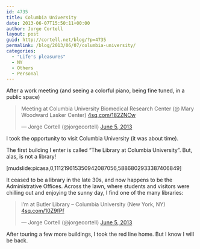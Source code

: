 ```yaml
---
id: 4735
title: Columbia University
date: 2013-06-07T15:50:11+00:00
author: Jorge Cortell
layout: post
guid: http://cortell.net/blog/?p=4735
permalink: /blog/2013/06/07/columbia-university/
categories:
  - "Life's pleasures"
  - NY
  - Others
  - Personal
---
```

After a work meeting (and seeing a colorful piano, being fine tuned, in a public space) 

<blockquote class="twitter-tweet">
  <p>
    Meeting at Columbia University Biomedical Research Center (@ Mary Woodward Lasker Center) <a title="http://4sq.com/182ZNCw" href="http://t.co/QSycVqK43h">4sq.com/182ZNCw</a>
  </p>
  
  <p>
    — Jorge Cortell (@jorgecortell) <a href="https://twitter.com/jorgecortell/status/342346288743981058">June 5, 2013</a>
  </p>
</blockquote>

I took the opportunity to visit Columbia University (it was about time).

The first building I enter is called &#8220;The Library at Columbia University&#8221;. But, alas, is not a library!

[mudslide:picasa,0,111219615350942087056,5886802933387406849]

It ceased to be a library in the late 30s, and now happens to be the Administrative Offices. Across the lawn, where students and visitors were chilling out and enjoying the sunny day, I find one of the many libraries:

<blockquote class="twitter-tweet">
  <p>
    I&#8217;m at Butler Library &#8211; Columbia University (New York, NY) <a title="http://4sq.com/10Z9fPf" href="http://t.co/DR61HaHbd0">4sq.com/10Z9fPf</a>
  </p>
  
  <p>
    — Jorge Cortell (@jorgecortell) <a href="https://twitter.com/jorgecortell/status/342352335672053761">June 5, 2013</a>
  </p>
</blockquote>

After touring a few more buildings, I took the red line home. But I know I will be back.